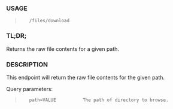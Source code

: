 <!--- This is an automatically generated file. DO NOT EDIT! --->

### USAGE ###
>        /files/download

### TL;DR; ###
Returns the raw file contents for a given path.

### DESCRIPTION ###
This endpoint will return the raw file contents for the
given path.

Query parameters:

>        path=VALUE          The path of directory to browse.